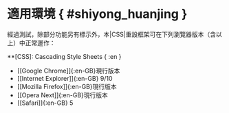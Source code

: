 
適用環境 { #shiyong_huanjing }
===

經過測試，除部分功能另有標示外，本|CSS|重設框架可在下列瀏覽器版本（含以上）中正常運作：

**[CSS]: Cascading Style Sheets { :en }


* [[Google Chrome]]{:en-GB}現行版本
* [[Internet Explorer]]{:en-GB} 9/10
* [[Mozilla Firefox]]{:en-GB}現行版本
* [[Opera Next]]{:en-GB}現行版本
* [[Safari]]{:en-GB} 5




